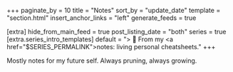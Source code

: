 +++
paginate_by = 10
title = "Notes"
sort_by = "update_date"
template = "section.html"
insert_anchor_links = "left"
generate_feeds = true

[extra]
hide_from_main_feed = true
post_listing_date = "both"
series = true
[extra.series_intro_templates]
default = "> 📝 From my <a href=\"$SERIES_PERMALINK\">notes</a>: living personal cheatsheets."
+++

Mostly notes for my future self. Always pruning, always growing.
